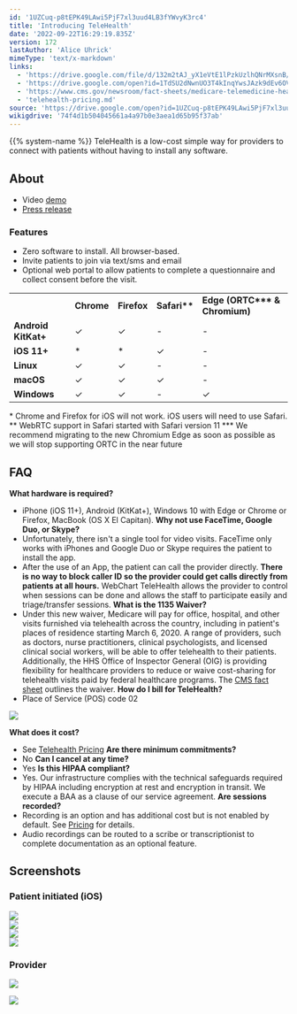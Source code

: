 ```yaml
---
id: '1UZCuq-p8tEPK49LAwi5PjF7xl3uud4LB3fYWvyK3rc4'
title: 'Introducing TeleHealth'
date: '2022-09-22T16:29:19.835Z'
version: 172
lastAuthor: 'Alice Uhrick'
mimeType: 'text/x-markdown'
links:
  - 'https://drive.google.com/file/d/132m2tAJ_yX1eVtE1lPzkUzlhQNrMXsnB/view?usp=sharing'
  - 'https://drive.google.com/open?id=1TdSU2dNwnUO3T4kInqYwsJAzk9dEv6OVmNUDdMwljNU'
  - 'https://www.cms.gov/newsroom/fact-sheets/medicare-telemedicine-health-care-provider-fact-sheet'
  - 'telehealth-pricing.md'
source: 'https://drive.google.com/open?id=1UZCuq-p8tEPK49LAwi5PjF7xl3uud4LB3fYWvyK3rc4'
wikigdrive: '74f4d1b504045661a4a97b0e3aea1d65b95f37ab'
---
```

{{% system-name %}} TeleHealth is a low-cost simple way for providers to connect with patients without having to install any software.  
  
## About   

* Video [demo](https://drive.google.com/file/d/132m2tAJ_yX1eVtE1lPzkUzlhQNrMXsnB/view?usp=sharing)
* [Press release](https://drive.google.com/open?id=1TdSU2dNwnUO3T4kInqYwsJAzk9dEv6OVmNUDdMwljNU)
  
### Features  

* Zero software to install. All browser-based. 
* Invite patients to join via text/sms and email
* Optional web portal to allow patients to complete a questionnaire and collect consent before the visit. 

<table>
<tr>
<td></td>
<td><strong>Chrome</strong></td>
<td><strong>Firefox</strong></td>
<td><strong>Safari**</strong></td>
<td><strong>Edge (ORTC*** & Chromium)</strong></td>
</tr>
<tr>
<td><strong>Android KitKat+</strong></td>
<td>✓</td>
<td>✓</td>
<td>-</td>
<td>-</td>
</tr>
<tr>
<td><strong>iOS 11+</strong></td>
<td>*</td>
<td>*</td>
<td>✓</td>
<td>-</td>
</tr>
<tr>
<td><strong>Linux</strong></td>
<td>✓</td>
<td>✓</td>
<td>-</td>
<td>-</td>
</tr>
<tr>
<td><strong>macOS</strong></td>
<td>✓</td>
<td>✓</td>
<td>✓</td>
<td>-</td>
</tr>
<tr>
<td><strong>Windows</strong></td>
<td>✓</td>
<td>✓</td>
<td>-</td>
<td>✓</td>
</tr>

</table>
* Chrome and Firefox for iOS will not work. iOS users will need to use Safari.  
** WebRTC support in Safari started with Safari version 11  
*** We recommend migrating to the new Chromium Edge as soon as possible as we will stop supporting ORTC in the near future

  
## FAQ  
  
**What hardware is required?**
* iPhone (iOS 11+), Android (KitKat+), Windows 10 with Edge or Chrome or Firefox, MacBook (OS X El Capitan).
**Why not use FaceTime, Google Duo, or Skype?**
* Unfortunately, there isn't a single tool for video visits. FaceTime only works with iPhones and Google Duo or Skype requires the patient to install the app. 
* After the use of an App, the patient can call the provider directly. <strong>There is no way to block caller ID so the provider could get calls directly from patients at all hours.</strong> WebChart TeleHealth allows the provider to control when sessions can be done and allows the staff to participate easily and triage/transfer sessions. 
**What is the 1135 Waiver?**
* Under this new waiver, Medicare will pay for office, hospital, and other visits furnished via telehealth across the country, including in patient's places of residence starting March 6, 2020.  A range of providers, such as doctors, nurse practitioners, clinical psychologists, and licensed clinical social workers, will be able to offer telehealth to their patients.  Additionally, the HHS Office of Inspector General (OIG) is providing flexibility for healthcare providers to reduce or waive cost-sharing for telehealth visits paid by federal healthcare programs. The [CMS fact sheet](https://www.cms.gov/newsroom/fact-sheets/medicare-telemedicine-health-care-provider-fact-sheet) outlines the waiver. 
**How do I bill for TeleHealth?**
* Place of Service (POS) code 02
  
![](../introducing-telehealth.assets/3991b2dc171da84294d04ad876f52e72.png)  

**What does it cost?**
* See [Telehealth Pricing](telehealth-pricing.md)
**Are there minimum commitments?**
* No
**Can I cancel at any time?**
* Yes
**Is this HIPAA compliant?**
* Yes. Our infrastructure complies with the technical safeguards required by HIPAA including encryption at rest and encryption in transit. We execute a BAA as a clause of our service agreement. 
**Are sessions recorded?**
* Recording is an option and has additional cost but is not enabled by default. See [Pricing](#_r8pf4oszsrdj) for details. 
* Audio recordings can be routed to a scribe or transcriptionist to complete documentation as an optional feature. 
  
## Screenshots   

  
### Patient initiated (iOS)  

  
![](../introducing-telehealth.assets/d4b691a7dc423f9018e15c72d6bc6b78.png)  
![](../introducing-telehealth.assets/45010f3dacfeda4c03babb61e09333e6.png)  
![](../introducing-telehealth.assets/5ad5af1355459e0fcf011e6d1c3728d8.png)  
![](../introducing-telehealth.assets/9ac528ce9d80a1522afd75e314c6d986.png)  


  
### Provider  

  
![](../introducing-telehealth.assets/d8d695db6dcdd871a38ba8d0d483fdb3.jpg)  


  
![](../introducing-telehealth.assets/b81e1c05d35c04b4495433b7c5a433be.jpg)  


